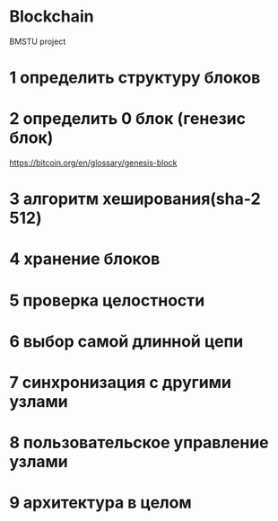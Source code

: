 # Blockchain
BMSTU project


# 1 определить структуру блоков

# 2 определить 0 блок (генезис блок)
https://bitcoin.org/en/glossary/genesis-block

# 3 алгоритм хеширования(sha-2 512)

# 4 хранение блоков

# 5 проверка целостности

# 6 выбор самой длинной цепи

# 7 синхронизация с другими узлами

# 8 пользовательское управление узлами

# 9 архитектура в целом
